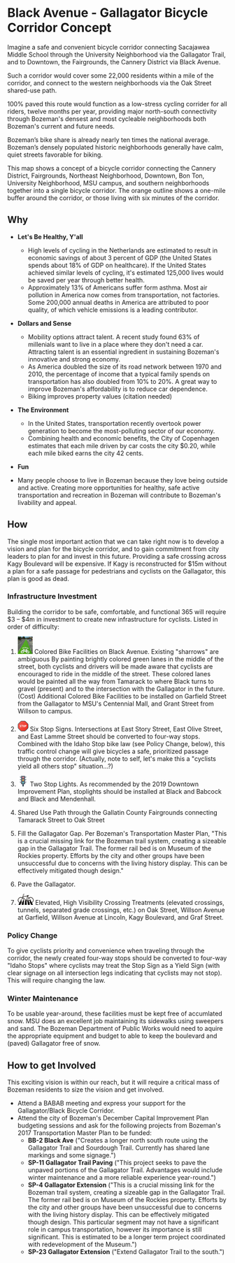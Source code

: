 # Black Avenue - Gallagator Bicycle Corridor Concept

Imagine a safe and convenient bicycle corridor connecting Sacajawea Middle School through the University Neighborhood via the Gallagator Trail, and to Downtown, the Fairgrounds, the Cannery District via Black Avenue. 

Such a corridor would cover some 22,000 residents within a mile of the corridor, and connect to the western neighborhoods via the Oak Street shared-use path. 

100% paved this route would function as a low-stress cycling corrider for all riders, twelve months per year, providing major north-south connectivity through Bozeman's densest and most cycleable neighborhoods both Bozeman's current and future needs.

Bozeman’s bike share is already nearly ten times the national average. Bozeman’s densely populated historic neighborhoods generally have calm, quiet streets favorable for biking.

This map shows a concept of a bicycle corridor connecting the Cannery District, Fairgrounds, Northeast Neighborhood, Downtown, Bon Ton, University Neighborhood, MSU campus, and southern neighborhoods together into a single bicycle corridor. The orange outline shows a one-mile buffer around the corridor, or those living with six minutes of the corridor.

## Why

* **Let's Be Healthy, Y'all**
  * High levels of cycling in the Netherlands are estimated to result in economic savings of about 3 percent of GDP (the United States spends about 18% of GDP on healthcare). If the United States achieved similar levels of cycling, it's estimated 125,000 lives would be saved per year through better health. 
  * Approximately 13% of Americans suffer form asthma. Most air pollution in America now comes from transportation, not factories. Some 200,000 annual deaths in America are attributed to poor quality, of which vehicle emissions is a leading contributor.


* **Dollars and Sense**
  * Mobility options attract talent. A recent study found 63% of millenials want to live in a place where they don't need a car. Attracting talent is an essential ingredient in sustaining Bozeman's innovative and strong economy.
  * As America doubled the size of its road network between 1970 and 2010, the percentage of income that a typical family spends on transportation has also doubled from 10% to 20%. A great way to improve Bozeman's affordability is to reduce car dependence.
  * Biking improves property values (citation needed)


* **The Environment**
  * In the United States, transportation recently overtook power generation to become the most-polluting sector of our economy. 
  * Combining health and economic benefits, the City of Copenhagen estimates that each mile driven by car costs the city $0.20, while each mile biked earns the city 42 cents. 


* **Fun**
 * Many people choose to live in Bozeman because they love being outside and active. Creating more opportunities for healthy, safe active transportation and recreation in Bozeman will contribute to Bozeman's livability and appeal.

## How

The single most important action that we can take right now is to develop a vision and plan for the bicycle corridor, and to gain commitment from city leaders to plan for and invest in this future. Providing a safe crossing across Kagy Boulevard will be expensive. If Kagy is reconstructed for $15m without a plan for a safe passage for pedestrians and cyclists on the Gallagator, this plan is good as dead.

### Infrastructure Investment

Building the corridor to be safe, comfortable, and functional 365 will require $3 – $4m in investment to create new infrastructure for cyclists. Listed in order of difficulty:

1. ![Painted Bike Lane](icons/bike-lane.png) Colored Bike Facilities on Black Avenue. Existing "sharrows" are ambiguous By painting brightly colored green lanes in the middle of the street, both cyclists and drivers will be made aware that cyclists are encouraged to ride in the middle of the street. These colored lanes would be painted all the way from Tamarack to where Black turns to gravel (present) and to the intersection with the Gallagator in the future. (Cost) Additional Colored Bike Facilities to be installed on Garfield Street from the Gallagator to MSU's Centennial Mall, and Grant Street from Willson to campus.

2. ![Stop Icon](icons/stop.png) Six Stop Signs. Intersections at East Story Street, East Olive Street, and East Lamme Street should be converted to four-way stops. Combined with the Idaho Stop bike law (see Policy Change, below), this traffic control change will give bicycles a safe, prioritized passage through the corridor. (Actually, note to self, let's make this a "cyclists yield all others stop" situation...?)

3. ![Stop Light](icons/light.png) Two Stop Lights. As recommended by the 2019 Downtown Improvement Plan, stoplights should be installed at Black and Babcock and Black and Mendenhall.

4. Shared Use Path through the Gallatin County Fairgrounds connecting Tamarack Street to Oak Street

5. Fill the Gallagator Gap. Per Bozeman's Transportation Master Plan, "This is a crucial missing link for the Bozeman trail system, creating a sizeable gap in the Gallagator Trail. The former rail bed is on Museum of the Rockies property. Efforts by the city and other groups have been unsuccessful due to concerns with the living history display. This can be effectively mitigated though design."

6. Pave the Gallagator. 

7. ![Crosswalk](icons/crosswalk.png) Elevated, High Visibility Crossing Treatments (elevated crossings, tunnels, separated grade crossings, etc.) on Oak Street, Willson Avenue at Garfield, Willson Avenue at Lincoln, Kagy Boulevard, and Graf Street.


### Policy Change

To give cyclists priority and convenience when traveling through the corridor, the newly created four-way stops should be converted to four-way "Idaho Stops" where cyclists may treat the Stop Sign as a Yield Sign (with clear signage on all intersection legs indicating that cyclists may not stop). This will require changing the law.

### Winter Maintenance

To be usable year-around, these facilities must be kept free of accumlated snow. MSU does an excellent job maintaining its sidewalks using sweepers and sand. The Bozeman Department of Public Works would need to aquire the appropriate equipment and budget to able to keep the boulevard and (paved) Gallagator free of snow.

## How to get Involved

This exciting vision is within our reach, but it will require a critical mass of Bozeman residents to size the vision and get involved.

* Attend a BABAB meeting and express your support for the Gallagator/Black Bicycle Corridor.
* Attend the city of Bozeman's December Capital Improvement Plan budgeting sessions and ask for the following projects from Bozeman's 2017 Transportation Master Plan to be funded:
  * **BB-2 Black Ave** ("Creates a longer north south route using the Gallagator Trail and Sourdough Trail. Currently has shared lane markings and some signage.")
  * **SP-11 Gallagator Trail Paving** ("This project seeks to pave the unpaved portions of the Gallagator Trail. Advantages would include winter maintenance and a more reliable experience year-round.")
  * **SP-4 Gallagator Extension** ("This is a crucial missing link for the Bozeman trail system, creating a sizeable gap in the Gallagator Trail. The former rail bed is on Museum of the Rockies property. Efforts by the city and other groups have been unsuccessful due to concerns with the living history display. This can be effectively mitigated though design. This particular segment may not have a significant role in campus transportation, however its importance is still significant. This is estimated to be a longer term project coordinated with redevelopment of the Museum.")
  * **SP-23 Gallagator Extension** ("Extend Gallagator Trail to the south.")
